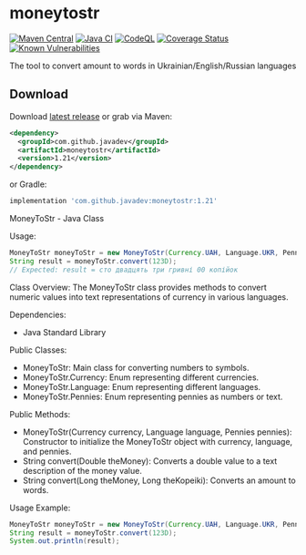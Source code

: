 moneytostr
==========

[![Maven Central](https://img.shields.io/maven-central/v/com.github.javadev/moneytostr?style=flat-square)](https://central.sonatype.com/artifact/com.github.javadev/moneytostr/1.21)
[![Java CI](https://github.com/javadev/moneytostr/actions/workflows/maven.yml/badge.svg)](https://github.com/javadev/moneytostr/actions/workflows/maven.yml)
[![CodeQL](https://github.com/javadev/moneytostr/actions/workflows/codeql-analysis.yml/badge.svg)](https://github.com/javadev/moneytostr/actions/workflows/codeql-analysis.yml)
[![Coverage Status](https://coveralls.io/repos/javadev/moneytostr-russian/badge.svg)](https://coveralls.io/r/javadev/moneytostr-russian)
[![Known Vulnerabilities](https://snyk.io/test/github/javadev/moneytostr/badge.svg?targetFile=pom.xml)](https://snyk.io/test/github/javadev/moneytostr?targetFile=pom.xml)


The tool to convert amount to words in Ukrainian/English/Russian languages

## Download

Download [latest release](https://github.com/javadev/moneytostr/releases) or grab via Maven:

```xml
<dependency>
  <groupId>com.github.javadev</groupId>
  <artifactId>moneytostr</artifactId>
  <version>1.21</version>
</dependency>
```
or Gradle:

```groovy
implementation 'com.github.javadev:moneytostr:1.21'

```

MoneyToStr - Java Class

Usage:

```java
MoneyToStr moneyToStr = new MoneyToStr(Currency.UAH, Language.UKR, Pennies.NUMBER);
String result = moneyToStr.convert(123D);
// Expected: result = сто двадцять три гривні 00 копійок
```

Class Overview:
The MoneyToStr class provides methods to convert numeric values into text representations of currency in various languages.

Dependencies:
- Java Standard Library

Public Classes:
- MoneyToStr: Main class for converting numbers to symbols.
- MoneyToStr.Currency: Enum representing different currencies.
- MoneyToStr.Language: Enum representing different languages.
- MoneyToStr.Pennies: Enum representing pennies as numbers or text.

Public Methods:
- MoneyToStr(Currency currency, Language language, Pennies pennies): Constructor to initialize the MoneyToStr object with currency, language, and pennies.
- String convert(Double theMoney): Converts a double value to a text description of the money value.
- String convert(Long theMoney, Long theKopeiki): Converts an amount to words.

Usage Example:
```java
MoneyToStr moneyToStr = new MoneyToStr(Currency.UAH, Language.UKR, Pennies.NUMBER);
String result = moneyToStr.convert(123D);
System.out.println(result);
```
